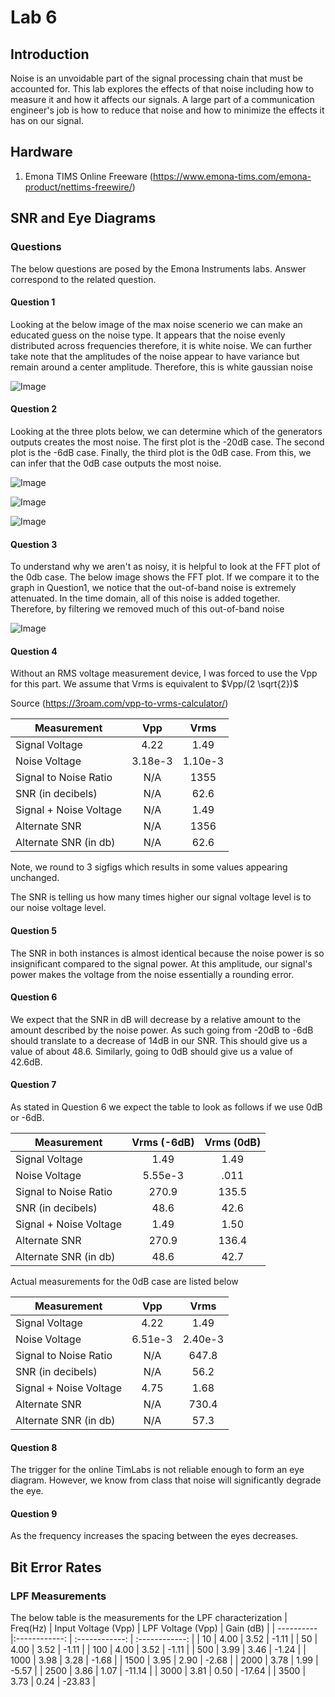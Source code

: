 # Lab 6

## Introduction
Noise is an unvoidable part of the signal processing chain that must be accounted for. This lab explores the effects of that noise including how to measure it and how it affects our 
signals. A large part of a communication engineer's job is how to reduce that noise and how to minimize the effects it has on our signal.

## Hardware
1. Emona TIMS Online Freeware (https://www.emona-tims.com/emona-product/nettims-freewire/)

## SNR and Eye Diagrams
### Questions
The below questions are posed by the Emona Instruments labs. Answer correspond to the related question.

#### Question 1
Looking at the below image of the max noise scenerio we can make an educated guess on the noise type. It appears that the noise evenly distributed across frequencies therefore, it is white noise. We can further take note that the amplitudes of the noise appear to have variance but remain around a center amplitude. Therefore, this is white gaussian noise

![Image](https://github.com/Ryankearns9/DigComm_Lab6/blob/main/imgs/SNR_Eye/Part1_0db_fft.png)

#### Question 2
Looking at the three plots below, we can determine which of the generators outputs creates the most noise. The first plot is the -20dB case. The second plot is the -6dB case. Finally, the third plot is the 0dB case. From this, we can infer that the 0dB case outputs the most noise.

![Image](https://github.com/Ryankearns9/DigComm_Lab6/blob/main/imgs/SNR_Eye/Part1_0db.png)

![Image](https://github.com/Ryankearns9/DigComm_Lab6/blob/main/imgs/SNR_Eye/Part1_6db.png)

![Image](https://github.com/Ryankearns9/DigComm_Lab6/blob/main/imgs/SNR_Eye/Part1.png)

#### Question 3
To understand why we aren't as noisy, it is helpful to look at the FFT plot of the 0db case. The below image shows the FFT plot. If we compare it to the graph in Question1, we notice that the out-of-band noise is extremely attenuated. In the time domain, all of this noise is added together. Therefore, by filtering we removed much of this out-of-band noise

![Image](https://github.com/Ryankearns9/DigComm_Lab6/blob/main/imgs/SNR_Eye/Part2_BPF_0db_fft.png)

#### Question 4
Without an RMS voltage measurement device, I was forced to use the Vpp for this part. We assume that Vrms is equivalent to $Vpp/(2 \sqrt{2})$

Source (https://3roam.com/vpp-to-vrms-calculator/)

| Measurement            | Vpp          | Vrms           |
| ----------             |:------------:| :------------: |
| Signal Voltage         | 4.22         | 1.49           |
| Noise Voltage          | 3.18e-3      | 1.10e-3        |
| Signal to Noise Ratio  | N/A          | 1355           |
| SNR (in decibels)      | N/A          | 62.6           |
| Signal + Noise Voltage | N/A          | 1.49           |
| Alternate SNR          | N/A          | 1356           |
| Alternate SNR (in db)  | N/A          | 62.6           |

Note, we round to 3 sigfigs which results in some values appearing unchanged.

The SNR is telling us how many times higher our signal voltage level is to our noise voltage level.

#### Question 5
The SNR in both instances is almost identical because the noise power is so insignificant compared to the signal power. At this amplitude, our signal's power makes the voltage from the noise essentially a rounding error.

#### Question 6
We expect that the SNR in dB will decrease by a relative amount to the amount described by the noise power. As such going from -20dB to -6dB should translate to a decrease of 14dB in our SNR. This should give us a value of about 48.6. Similarly, going to 0dB should give us a value of 42.6dB.

#### Question 7
As stated in Question 6 we expect the table to look as follows if we use 0dB or -6dB.

| Measurement            | Vrms (-6dB)  | Vrms (0dB)     |
| ----------             |:------------:| :------------: |
| Signal Voltage         | 1.49         | 1.49           |
| Noise Voltage          | 5.55e-3      | .011           |
| Signal to Noise Ratio  | 270.9        | 135.5          |
| SNR (in decibels)      | 48.6         | 42.6           |
| Signal + Noise Voltage | 1.49         | 1.50           |
| Alternate SNR          | 270.9        | 136.4          |
| Alternate SNR (in db)  | 48.6         | 42.7           |

Actual measurements for the 0dB case are listed below

| Measurement            | Vpp          | Vrms           |
| ----------             |:------------:| :------------: |
| Signal Voltage         | 4.22         | 1.49           |
| Noise Voltage          | 6.51e-3      | 2.40e-3        |
| Signal to Noise Ratio  | N/A          | 647.8          |
| SNR (in decibels)      | N/A          | 56.2           |
| Signal + Noise Voltage | 4.75         | 1.68           |
| Alternate SNR          | N/A          | 730.4          |
| Alternate SNR (in db)  | N/A          | 57.3           |

#### Question 8
The trigger for the online TimLabs is not reliable enough to form an eye diagram. However, we know from class that noise will significantly degrade the eye.

#### Question 9
As the frequency increases the spacing between the eyes decreases.

## Bit Error Rates

### LPF Measurements
The below table is the measurements for the LPF characterization
| Freq(Hz)   | Input Voltage  (Vpp) | LPF Voltage (Vpp)    | Gain (dB)      |
| ---------- |:------------: | :------------: | :------------: |
| 10         | 4.00          |   3.52         | -1.11          |
| 50         | 4.00          |   3.52         | -1.11          |
| 100        | 4.00          |   3.52         | -1.11          |
| 500        | 3.99          |   3.46         | -1.24          |
| 1000       | 3.98          |   3.28         | -1.68          |
| 1500       | 3.95          |   2.90         | -2.68          |
| 2000       | 3.78          |   1.99         | -5.57          |
| 2500       | 3.86          |   1.07         | -11.14         |
| 3000       | 3.81          |   0.50         | -17.64         |
| 3500       | 3.73          |   0.24         | -23.83         |
